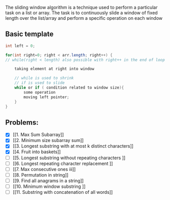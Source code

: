 The sliding window algorithm is a technique used to perform a particular task on a list or array. The task is to continuously slide a window of fixed length over the list/array and perform a specific operation on each window


## Basic template 
```java
int left = 0;

for(int right=0; right < arr.length; right++) {
// while(right < length) also possible with right++ in the end of loop

	taking element at right into window

	// while is used to shrink
	// if is used to slide
	while or if ( condition related to window size){
		some operation
		moving left pointer;
	}
}

```

## Problems: 

- [x] [[1. Max Sum Subarray]]
- [x] [[2. Minimum size subarray sum]]
- [x] [[3. Longest substring with at most k distinct characters]]
- [x] [[4. Fruit into baskets]]
- [ ] [[5. Longest substring without repeating characters ]]
- [ ] [[6. Longest repeating character replacement ]]
- [ ] [[7. Max consecutive ones iii]]
- [ ] [[8. Permutation in string]]
- [ ] [[9. Find all anagrams in a string]]
- [ ] [[10. Minimum window substring ]]
- [ ] [[11. Substring with concatenation of all words]]